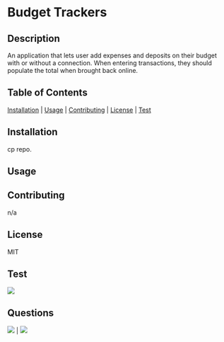 # Budget Trackers

## Description
            
An application that lets user add expenses and deposits on their budget with or without a connection. When entering transactions, they should populate the total when brought back online.
            
## Table of Contents
            
[Installation](#Installation) | [Usage](#Usage) | [Contributing](#Contributing) | [License](#License) | [Test](#Test)
            
        
## Installation
            
cp repo. 
            
## Usage
            

            
            
## Contributing
            
n/a
            
## License
            
MIT
        
## Test


        
![](https://avatars1.githubusercontent.com/u/46734800?v=4&s=200)
            
## Questions
            
[![](https://img.shields.io/badge/gitHub-dsarra1018-blue?style=plastic)](https://www.github.com/dsarra1018) | 
[![](https://img.shields.io/badge/email-adriansarra18@gmail.com-purple?style=plastic)](mailto:adriansarra18@gmail.com)
